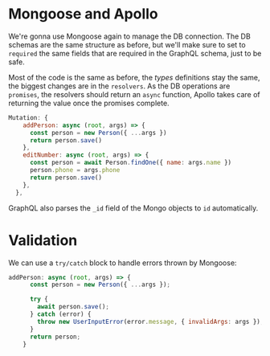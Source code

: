 
# Mongoose and Apollo

We're gonna use Mongoose again to manage the DB connection. The DB schemas are the same structure as before, but we'll make sure to set to `required` the same fields that are required in the GraphQL schema, just to be safe.

Most of the code is the same as before, the *types* definitions stay the same, the biggest changes are in the `resolvers`. As the DB operations are `promises`, the resolvers should return an `async` function, Apollo takes care of returning the value once the promises complete.

```js
Mutation: {
    addPerson: async (root, args) => {
      const person = new Person({ ...args })
      return person.save()
    },
    editNumber: async (root, args) => {
      const person = await Person.findOne({ name: args.name })
      person.phone = args.phone
      return person.save()
    },
  },
```

GraphQL also parses the `_id` field of the Mongo objects to `id` automatically.

# Validation

We can use a `try/catch` block to handle errors thrown by Mongoose:

```js
addPerson: async (root, args) => {
      const person = new Person({ ...args });

      try {
        await person.save();
      } catch (error) {
        throw new UserInputError(error.message, { invalidArgs: args });
      }
      return person;
    }
```